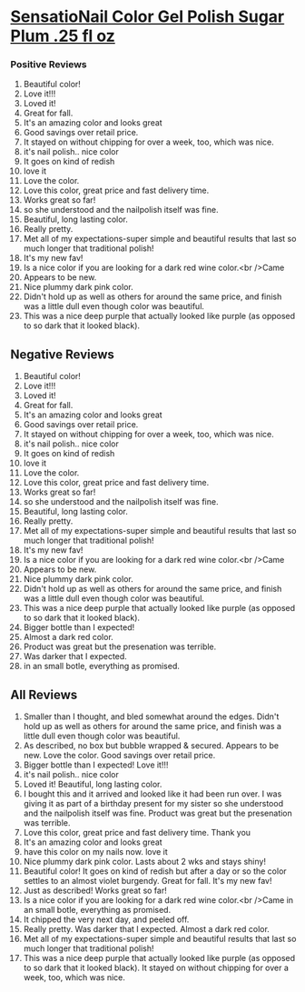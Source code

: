 # [SensatioNail Color Gel Polish Sugar Plum .25 fl oz](https://products.checkmycream.com/products/SensatioNail-Color-Gel-Polish-Sugar-Plum-.25-fl-oz.html)

### Positive Reviews

<ol>
      <li>Beautiful color!</li>
      <li>Love it!!!</li>
      <li>Loved it!</li>
      <li>Great for fall.</li>
      <li>It&#x27;s an amazing color and looks great</li>
      <li>Good savings over retail price.</li>
      <li>It stayed on without chipping for over a week, too, which was nice.</li>
      <li>it&#x27;s nail polish.. nice color</li>
      <li>It goes on kind of redish</li>
      <li>love it</li>
      <li>Love the color.  </li>
      <li>Love this color, great price and fast delivery time.</li>
      <li>Works great so far!</li>
      <li>so she understood and the nailpolish itself was fine.  </li>
      <li>Beautiful, long lasting color.</li>
      <li>Really pretty.  </li>
      <li>Met all of my expectations-super simple and beautiful results that last so much longer that traditional polish!</li>
      <li>It&#x27;s my new fav!</li>
      <li>Is a nice color if you are looking for a dark red wine color.&lt;br /&gt;Came</li>
      <li>Appears to be new.  </li>
      <li>Nice plummy dark pink color.</li>
      <li>Didn&#x27;t hold up as well as others for around the same price, and finish was a little dull even though color was beautiful.</li>
      <li>This was a nice deep purple that actually looked like purple (as opposed to so dark that it looked black).</li>
</ol>


<h2>Negative Reviews</h2>
<ol>
<li> Beautiful color!</li>
<li> Love it!!!</li>
<li> Loved it!</li>
<li> Great for fall.</li>
<li> It&#x27;s an amazing color and looks great</li>
<li> Good savings over retail price.</li>
<li> It stayed on without chipping for over a week, too, which was nice.</li>
<li> it&#x27;s nail polish.. nice color</li>
<li> It goes on kind of redish</li>
<li> love it</li>
<li> Love the color.  </li>
<li> Love this color, great price and fast delivery time.</li>
<li> Works great so far!</li>
<li> so she understood and the nailpolish itself was fine.  </li>
<li> Beautiful, long lasting color.</li>
<li> Really pretty.  </li>
<li> Met all of my expectations-super simple and beautiful results that last so much longer that traditional polish!</li>
<li> It&#x27;s my new fav!</li>
<li> Is a nice color if you are looking for a dark red wine color.&lt;br /&gt;Came</li>
<li> Appears to be new.  </li>
<li> Nice plummy dark pink color.</li>
<li> Didn&#x27;t hold up as well as others for around the same price, and finish was a little dull even though color was beautiful.</li>
<li> This was a nice deep purple that actually looked like purple (as opposed to so dark that it looked black).</li>
<li> Bigger bottle than I expected!</li>
<li> Almost a dark red color.</li>
<li> Product was great but the presenation was terrible.</li>
<li> Was darker that I expected.  </li>
<li> in an small botle, everything as promised.</li>
</ol>

<h2>All Reviews</h2>

<ol>
    <li> Smaller than I thought, and bled somewhat around the edges. Didn&#x27;t hold up as well as others for around the same price, and finish was a little dull even though color was beautiful.</li>
    <li> As described, no box but bubble wrapped &amp; secured.  Appears to be new.  Love the color.  Good savings over retail price.</li>
    <li> Bigger bottle than I expected! Love it!!!</li>
    <li> it&#x27;s nail polish.. nice color</li>
    <li> Loved it! Beautiful, long lasting color.</li>
    <li> I bought this and it arrived and looked like it had been run over.  I was giving it as part of a birthday present for my sister so she understood and the nailpolish itself was fine.  Product was great but the presenation was terrible.</li>
    <li> Love this color, great price and fast delivery time. Thank you</li>
    <li> It&#x27;s an amazing color and looks great</li>
    <li> have this color on my nails now. love it</li>
    <li> Nice plummy dark pink color. Lasts about 2 wks and stays shiny!</li>
    <li> Beautiful color! It goes on kind of redish but after a day or so the color settles to an almost violet burgendy. Great for fall. It&#x27;s my new fav!</li>
    <li> Just as described! Works great so far!</li>
    <li> Is a nice color if you are looking for a dark red wine color.&lt;br /&gt;Came in an small botle, everything as promised.</li>
    <li> It chipped the very next day, and peeled off.</li>
    <li> Really pretty.  Was darker that I expected.  Almost a dark red color.</li>
    <li> Met all of my expectations-super simple and beautiful results that last so much longer that traditional polish!</li>
    <li> This was a nice deep purple that actually looked like purple (as opposed to so dark that it looked black). It stayed on without chipping for over a week, too, which was nice.</li>
</ol>




